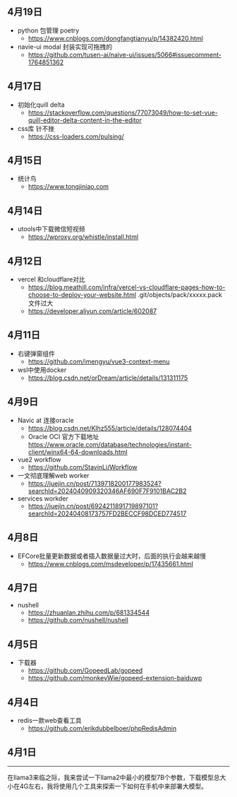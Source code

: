## 4月19日
- python 包管理 poetry
  - https://www.cnblogs.com/dongfangtianyu/p/14382420.html
- navie-ui modal 封装实现可拖拽的
  - https://github.com/tusen-ai/naive-ui/issues/5066#issuecomment-1764851362
## 4月17日
- 初始化quill delta
  - https://stackoverflow.com/questions/77073049/how-to-set-vue-quill-editor-delta-content-in-the-editor
- css库 针不挫
  - https://css-loaders.com/pulsing/
## 4月15日
- 统计鸟
  - https://www.tongjiniao.com
## 4月14日
- utools中下载微信短视频
  - https://wproxy.org/whistle/install.html
## 4月12日
- vercel 和cloudflare对比
  - https://blog.meathill.com/infra/vercel-vs-cloudflare-pages-how-to-choose-to-deploy-your-website.html
  .git/objects/pack/xxxxx.pack 文件过大
  - https://developer.aliyun.com/article/602087
## 4月11日
- 右键弹窗组件
  - https://github.com/imengyu/vue3-context-menu
- wsl中使用docker 
  - https://blog.csdn.net/orDream/article/details/131311175
## 4月9日
- Navic at 连接oracle
  - https://blog.csdn.net/Klhz555/article/details/128074404
  - Oracle OCI 官方下载地址 https://www.oracle.com/database/technologies/instant-client/winx64-64-downloads.html
- vue2 workflow 
  - https://github.com/StavinLi/Workflow
- 一文彻底理解web worker
  - https://juejin.cn/post/7139718200177983524?searchId=2024040909320346AF690F7F9101BAC2B2
- services workder 
  - https://juejin.cn/post/6924211891719897101?searchId=20240408173757FD2BECCF98DCED774517
## 4月8日
- EFCore批量更新数据或者插入数据量过大时，后面的执行会越来越慢
  - https://www.cnblogs.com/msdeveloper/p/17435661.html
## 4月7日
- nushell
  - https://zhuanlan.zhihu.com/p/681334544
  - https://github.com/nushell/nushell
## 4月5日
- 下载器
  - https://github.com/GopeedLab/gopeed
  - https://github.com/monkeyWie/gopeed-extension-baiduwp
## 4月4日
- redis一款web查看工具
  - https://github.com/erikdubbelboer/phpRedisAdmin
## 4月1日
----
在llama3来临之际，我来尝试一下llama2中最小的模型7B个参数，下载模型总大小在4G左右，我将使用几个工具来探索一下如何在手机中来部署大模型。